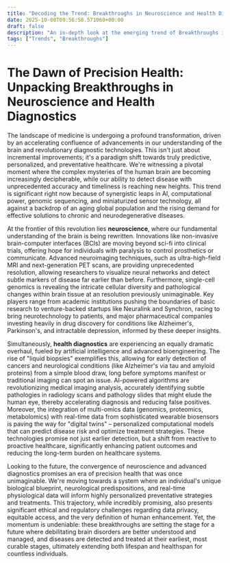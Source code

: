 ```yaml
---
title: "Decoding the Trend: Breakthroughs in Neuroscience and Health Diagnostics"
date: 2025-10-08T09:56:58.571060+00:00
draft: false
description: "An in-depth look at the emerging trend of Breakthroughs in Neuroscience and Health Diagnostics and what it means for the future."
tags: ["Trends", "Breakthroughs"]
---
```


# The Dawn of Precision Health: Unpacking Breakthroughs in Neuroscience and Health Diagnostics

The landscape of medicine is undergoing a profound transformation, driven by an accelerating confluence of advancements in our understanding of the brain and revolutionary diagnostic technologies. This isn't just about incremental improvements; it's a paradigm shift towards truly predictive, personalized, and preventative healthcare. We're witnessing a pivotal moment where the complex mysteries of the human brain are becoming increasingly decipherable, while our ability to detect disease with unprecedented accuracy and timeliness is reaching new heights. This trend is significant right now because of synergistic leaps in AI, computational power, genomic sequencing, and miniaturized sensor technology, all against a backdrop of an aging global population and the rising demand for effective solutions to chronic and neurodegenerative diseases.

At the frontier of this revolution lies **neuroscience**, where our fundamental understanding of the brain is being rewritten. Innovations like non-invasive brain-computer interfaces (BCIs) are moving beyond sci-fi into clinical trials, offering hope for individuals with paralysis to control prosthetics or communicate. Advanced neuroimaging techniques, such as ultra-high-field MRI and next-generation PET scans, are providing unprecedented resolution, allowing researchers to visualize neural networks and detect subtle markers of disease far earlier than before. Furthermore, single-cell genomics is revealing the intricate cellular diversity and pathological changes within brain tissue at an resolution previously unimaginable. Key players range from academic institutions pushing the boundaries of basic research to venture-backed startups like Neuralink and Synchron, racing to bring neurotechnology to patients, and major pharmaceutical companies investing heavily in drug discovery for conditions like Alzheimer's, Parkinson's, and intractable depression, informed by these deeper insights.

Simultaneously, **health diagnostics** are experiencing an equally dramatic overhaul, fueled by artificial intelligence and advanced bioengineering. The rise of "liquid biopsies" exemplifies this, allowing for early detection of cancers and neurological conditions (like Alzheimer's via tau and amyloid proteins) from a simple blood draw, long before symptoms manifest or traditional imaging can spot an issue. AI-powered algorithms are revolutionizing medical imaging analysis, accurately identifying subtle pathologies in radiology scans and pathology slides that might elude the human eye, thereby accelerating diagnosis and reducing false positives. Moreover, the integration of multi-omics data (genomics, proteomics, metabolomics) with real-time data from sophisticated wearable biosensors is paving the way for "digital twins" – personalized computational models that can predict disease risk and optimize treatment strategies. These technologies promise not just earlier detection, but a shift from reactive to proactive healthcare, significantly enhancing patient outcomes and reducing the long-term burden on healthcare systems.

Looking to the future, the convergence of neuroscience and advanced diagnostics promises an era of precision health that was once unimaginable. We're moving towards a system where an individual's unique biological blueprint, neurological predispositions, and real-time physiological data will inform highly personalized preventative strategies and treatments. This trajectory, while incredibly promising, also presents significant ethical and regulatory challenges regarding data privacy, equitable access, and the very definition of human enhancement. Yet, the momentum is undeniable: these breakthroughs are setting the stage for a future where debilitating brain disorders are better understood and managed, and diseases are detected and treated at their earliest, most curable stages, ultimately extending both lifespan and healthspan for countless individuals.